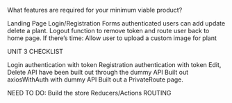 What features are required for your minimum viable product?

Landing Page
Login/Registration Forms
authenticated users can
add
update
delete a plant.
Logout function to remove token and route user back to home page.
If there’s time: Allow user to upload a custom image for plant

UNIT 3 CHECKLIST

Login authentication with token
Registration authentication with token
Edit, Delete API have been built out through the dummy API
Built out axiosWithAuth with dummy API
Built out a PrivateRoute page.

NEED TO DO:
Build the store
Reducers/Actions
ROUTING
